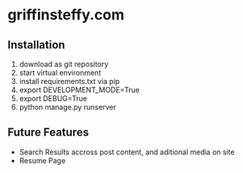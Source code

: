 # griffinsteffy.com

## Installation
1. download as git repository
2. start virtual environment
3. install requirements.txt via pip
4. export DEVELOPMENT_MODE=True
5. export DEBUG=True
6. python manage.py runserver

## Future Features
- Search Results accross post content, and aditional media on site
- Resume Page
